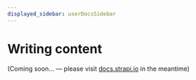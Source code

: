 ```yaml
---
displayed_sidebar: userDocsSidebar
---
```


# Writing content

(Coming soon… — please visit [docs.strapi.io](https://docs.strapi.io/user-docs/latest/content-manager/writing-content.html) in the meantime)
